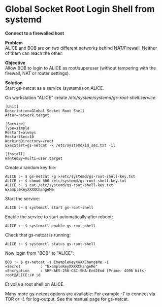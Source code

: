 # Global Socket Root Login Shell from systemd
**Connect to a firewalled host**

**Problem**  
ALICE and BOB are on two different networks behind NAT/Firewall. Neither of them can reach the other.

**Objective**  
Allow BOB to login to ALICE as root/superuser (without tampering with the firewall, NAT or router settings).

**Solution**  
Start gs-netcat as a service (systemd) on ALICE.


On workstation "ALICE" create */etc/system/systemd/gs-root-shell.service*:
```EditorConfig
[Unit]
Description=Global Socket Root Shell
After=network.target

[Service]
Type=simple
Restart=always
RestartSec=10
WorkingDirectory=/root
ExecStart=gs-netcat -k /etc/systemd/id_sec.txt -il

[Install]
WantedBy=multi-user.target
```

Create a random key file:
```shell
ALICE :~ $ gs-netcat -g >/etc/systemd/gs-root-shell-key.txt
ALICE :~ $ chmod 600 /etc/systemd/gs-root-shell-key.txt
ALICE :~ $ cat /etc/systemd/gs-root-shell-key.txt
ExampleKeyXXXXChangeMe
```

Start the service:
```shell
ALICE :~ $ systemctl start gs-root-shell
```

Enable the service to start automatically after reboot:
```shell
ALICE :~ $ systemctl enable gs-root-shell
```

Check that gs-netcat is running:
```shell
ALICE :~ $ systemctl status gs-root-shell
```

Now login from "BOB" to "ALICE":
```shell
BOB :~ $ gs-netcat -s ExampleKeyXXXXChangeMe -i
=Secret         : "ExampleKeyXXXXChangeMe"
=Encryption     : SRP-AES-256-CBC-SHA-End2End (Prime: 4096 bits)
root@ALICE:/# id
```

Et voila a root shell on ALICE.

Many more gs-netcat options are available: For example *-T* to connect via TOR or *-L* for log-output. See the manual page for gs-netcat. 
